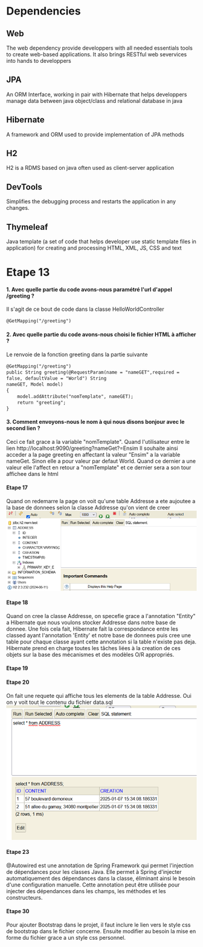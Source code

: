 # Dependencies
## Web
The web dependency provide developpers with all
needed essentials tools to create web-based applications. It also brings
RESTful web severvices into hands to developpers

## JPA
An ORM Interface, working in pair with Hibernate that helps developpers manage data between java object/class and
relational database in java

## Hibernate
A framework and ORM used to provide implementation of
JPA methods

## H2
H2 is a RDMS based on java often used as client-server application

## DevTools
Simplifies the debugging process and restarts the application in 
any changes.

## Thymeleaf
Java template (a set of code that helps developer use static template files in application) for creating and processing HTML, XML, JS, CSS and text

# Etape 13
#### 1. Avec quelle partie du code avons-nous paramétré l'url d'appel /greeting ?
 Il s'agit de ce bout de code dans la classe HelloWorldController 
    
    @GetMapping("/greeting")
#### 2. Avec quelle partie du code avons-nous choisi le fichier HTML à afficher ?
 Le renvoie de la fonction greeting dans la partie suivante

```
@GetMapping("/greeting")
public String greeting(@RequestParam(name = "nameGET",required = false, defaultValue = "World") String 
nameGET, Model model)
{
    model.addAttribute("nomTemplate", nameGET);
    return "greeting";
}
```

#### 3. Comment envoyons-nous le nom à qui nous disons bonjour avec le second lien ?
   Ceci ce fait grace a la variable "nomTemplate". Quand l'utilisateur entre le lien http://localhost:9090/greeting?nameGet?=Ensim
   Il souhaite ainsi acceder a la page greeting en affectant la valeur "Ensim" a la variable nameGet. Sinon elle a pour valeur
   par defaut World.
   Quand ce dernier a une valeur elle l'affect en retour a "nomTemplate" et ce dernier sera a son tour affichee dans le html

#### Etape 17
   Quand on redemarre la page on voit qu'une table Addresse a ete aujoutee a la base de donnees selon la classe Addresse qu'on
   vient de creer
   ![alt text](src/main/resources/static/response.png "")

#### Etape 18

   Quand on cree la classe Addresse, on specefie grace a l'annotation "Entity" a Hibernate
   que nous voulons stocker Addresse dans notre base de donnee. Une fois cela fait, Hibernate fait 
   la correspondance entre les classed ayant l'annotation 'Entity' et notre base de donnees puis cree une table
   pour chaque classe ayant cette annotation si la table n'existe pas deja. Hibernate prend en 
   charge toutes les tâches liées à la creation de ces objets sur la base des mécanismes et des modèles O/R appropriés.

#### Etape 19
#### Etape 20
On fait une requete qui affiche tous les elements de la table Addresse.
Oui on y voit tout le contenu du fichier data.sql
![alt text](src/main/resources/static/img.png "")

#### Etape 23
@Autowired est une annotation de Spring Framework qui permet l'injection de dépendances
pour les classes Java. Elle permet à Spring d'injecter 
automatiquement des dépendances dans la classe, éliminant ainsi 
le besoin d'une configuration manuelle. Cette annotation peut être 
utilisée pour injecter des dépendances dans les champs, 
les méthodes et les constructeurs.

#### Etape 30
Pour ajouter Bootstrap dans le projet, il faut inclure le lien vers le style css de bootstrap
dans le fichier concerne. Ensuite modifier au besoin la mise en forme du fichier grace a
un style css personnel. 

